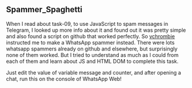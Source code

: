## Spammer_Spaghetti
When I read about task-09, to use JavaScript to spam messages in Telegram, I looked up more info about it and found out it was pretty simple and also found a script on github that worked perfectly. So [vchrombie](https://github.com/vchrombie) instructed me to make a WhatsApp spammer instead.
There were lots whatsapp spammers already on github and elsewhere, but surprisingly none of them worked. But I tried to understand as much as I could from each of them and learn about JS and HTML DOM to complete this task.

Just edit the value of variable message and counter, and after opening a chat, run this on the console of WhatsApp Web!
